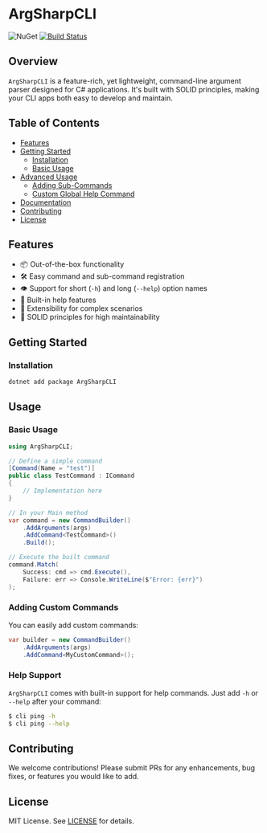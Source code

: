 # ArgSharpCLI

![NuGet](https://img.shields.io/nuget/v/ArgSharpCLI)
[![Build Status](https://github.com/rmazza/ArgSharpCLI/actions/workflows/dotnet.yml/badge.svg?branch=main)](https://github.com/rmazza/ArgSharpCLI/actions/workflows/dotnet.yml)

## Overview

`ArgSharpCLI` is a feature-rich, yet lightweight, command-line argument parser designed for C# applications. It's built with SOLID principles, making your CLI apps both easy to develop and maintain.

## Table of Contents

- [Features](#features)
- [Getting Started](#getting-started)
  - [Installation](#installation)
  - [Basic Usage](#basic-usage)
- [Advanced Usage](#advanced-usage)
  - [Adding Sub-Commands](#adding-sub-commands)
  - [Custom Global Help Command](#custom-global-help-command)
- [Documentation](#documentation)
- [Contributing](#contributing)
- [License](#license)

## Features

- 📦 Out-of-the-box functionality
- 🛠️ Easy command and sub-command registration
- 👁️ Support for short (`-h`) and long (`--help`) option names
- 📘 Built-in help features
- 🔌 Extensibility for complex scenarios
- 🌟 SOLID principles for high maintainability

## Getting Started

### Installation

```bash
dotnet add package ArgSharpCLI
```

## Usage

### Basic Usage

```csharp
using ArgSharpCLI;

// Define a simple command
[Command(Name = "test")]
public class TestCommand : ICommand
{
    // Implementation here
}

// In your Main method
var command = new CommandBuilder()
    .AddArguments(args)
    .AddCommand<TestCommand>()
    .Build();

// Execute the built command
command.Match(
    Success: cmd => cmd.Execute(),
    Failure: err => Console.WriteLine($"Error: {err}")
);

```

### Adding Custom Commands

You can easily add custom commands:

```csharp
var builder = new CommandBuilder()
    .AddArguments(args)
    .AddCommand<MyCustomCommand>();
```

### Help Support

`ArgSharpCLI` comes with built-in support for help commands. Just add `-h` or `--help` after your command:

```bash
$ cli ping -h
$ cli ping --help
```

## Contributing

We welcome contributions! Please submit PRs for any enhancements, bug fixes, or features you would like to add.

## License

MIT License. See [LICENSE](LICENSE) for details.
